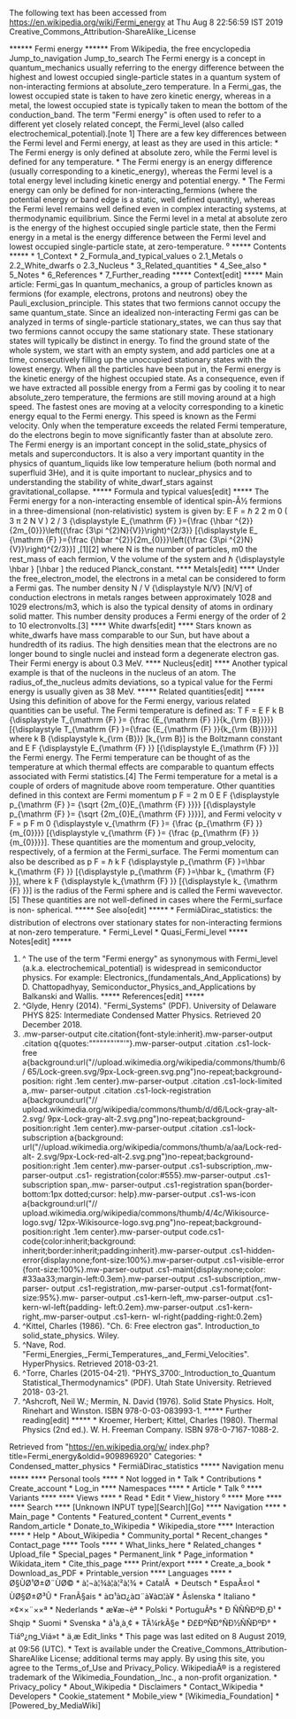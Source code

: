 The following text has been accessed from https://en.wikipedia.org/wiki/Fermi_energy at Thu Aug 8 22:56:59 IST 2019
Creative_Commons_Attribution-ShareAlike_License




















****** Fermi energy ******
From Wikipedia, the free encyclopedia
Jump_to_navigation Jump_to_search
The Fermi energy is a concept in quantum_mechanics usually referring to the
energy difference between the highest and lowest occupied single-particle
states in a quantum system of non-interacting fermions at absolute_zero
temperature. In a Fermi_gas, the lowest occupied state is taken to have zero
kinetic energy, whereas in a metal, the lowest occupied state is typically
taken to mean the bottom of the conduction_band.
The term "Fermi energy" is often used to refer to a different yet closely
related concept, the Fermi_level (also called electrochemical_potential).[note
1] There are a few key differences between the Fermi level and Fermi energy, at
least as they are used in this article:
    * The Fermi energy is only defined at absolute zero, while the Fermi level
      is defined for any temperature.
    * The Fermi energy is an energy difference (usually corresponding to a
      kinetic_energy), whereas the Fermi level is a total energy level
      including kinetic energy and potential energy.
    * The Fermi energy can only be defined for non-interacting_fermions (where
      the potential energy or band edge is a static, well defined quantity),
      whereas the Fermi level remains well defined even in complex interacting
      systems, at thermodynamic equilibrium.
Since the Fermi level in a metal at absolute zero is the energy of the highest
occupied single particle state, then the Fermi energy in a metal is the energy
difference between the Fermi level and lowest occupied single-particle state,
at zero-temperature.
⁰
***** Contents *****
    * 1_Context
    * 2_Formula_and_typical_values
          o 2.1_Metals
          o 2.2_White_dwarfs
          o 2.3_Nucleus
    * 3_Related_quantities
    * 4_See_also
    * 5_Notes
    * 6_References
    * 7_Further_reading
***** Context[edit] *****
Main article: Fermi_gas
In quantum_mechanics, a group of particles known as fermions (for example,
electrons, protons and neutrons) obey the Pauli_exclusion_principle. This
states that two fermions cannot occupy the same quantum_state. Since an
idealized non-interacting Fermi gas can be analyzed in terms of single-particle
stationary_states, we can thus say that two fermions cannot occupy the same
stationary state. These stationary states will typically be distinct in energy.
To find the ground state of the whole system, we start with an empty system,
and add particles one at a time, consecutively filling up the unoccupied
stationary states with the lowest energy. When all the particles have been put
in, the Fermi energy is the kinetic energy of the highest occupied state.
As a consequence, even if we have extracted all possible energy from a Fermi
gas by cooling it to near absolute_zero temperature, the fermions are still
moving around at a high speed. The fastest ones are moving at a velocity
corresponding to a kinetic energy equal to the Fermi energy. This speed is
known as the Fermi velocity. Only when the temperature exceeds the related
Fermi temperature, do the electrons begin to move significantly faster than at
absolute zero.
The Fermi energy is an important concept in the solid_state_physics of metals
and superconductors. It is also a very important quantity in the physics of
quantum_liquids like low temperature helium (both normal and superfluid 3He),
and it is quite important to nuclear_physics and to understanding the stability
of white_dwarf_stars against gravitational_collapse.
***** Formula and typical values[edit] *****
The Fermi energy for a non-interacting ensemble of identical spin-Â½ fermions
in a three-dimensional (non-relativistic) system is given by:
          E   F    =    &#x210F;  2    2  m  0        (    3  &#x03C0;  2   N
      V   )   2  /  3     {\displaystyle E_{\mathrm {F} }={\frac {\hbar ^{2}}
      {2m_{0}}}\left({\frac {3\pi ^{2}N}{V}}\right)^{2/3}}  [{\displaystyle E_
      {\mathrm {F} }={\frac {\hbar ^{2}}{2m_{0}}}\left({\frac {3\pi ^{2}N}
      {V}}\right)^{2/3}}] ,[1][2]
where N is the number of particles, m0 the rest_mass of each fermion, V the
volume of the system and     &#x210F;   {\displaystyle \hbar }  [\hbar ] the
reduced Planck_constant.
**** Metals[edit] ****
Under the free_electron_model, the electrons in a metal can be considered to
form a Fermi gas. The number density     N  /  V   {\displaystyle N/V}  [N/V]
of conduction electrons in metals ranges between approximately 1028 and 1029
electrons/m3, which is also the typical density of atoms in ordinary solid
matter. This number density produces a Fermi energy of the order of 2 to 10
electronvolts.[3]
**** White dwarfs[edit] ****
Stars known as white_dwarfs have mass comparable to our Sun, but have about a
hundredth of its radius. The high densities mean that the electrons are no
longer bound to single nuclei and instead form a degenerate electron gas. Their
Fermi energy is about 0.3 MeV.
**** Nucleus[edit] ****
Another typical example is that of the nucleons in the nucleus of an atom. The
radius_of_the_nucleus admits deviations, so a typical value for the Fermi
energy is usually given as 38 MeV.
***** Related quantities[edit] *****
Using this definition of above for the Fermi energy, various related quantities
can be useful.
The Fermi temperature is defined as:
          T   F    =    E   F     k   B        {\displaystyle T_{\mathrm {F} }=
      {\frac {E_{\mathrm {F} }}{k_{\rm {B}}}}}  [{\displaystyle T_{\mathrm {F}
      }={\frac {E_{\mathrm {F} }}{k_{\rm {B}}}}}]
where      k   B      {\displaystyle k_{\rm {B}}}  [k_{\rm B}] is the Boltzmann
constant and      E   F      {\displaystyle E_{\mathrm {F} }}  [{\displaystyle
E_{\mathrm {F} }}] the Fermi energy. The Fermi temperature can be thought of as
the temperature at which thermal effects are comparable to quantum effects
associated with Fermi statistics.[4] The Fermi temperature for a metal is a
couple of orders of magnitude above room temperature.
Other quantities defined in this context are Fermi momentum
          p   F    =   2  m  0    E   F        {\displaystyle p_{\mathrm {F} }=
      {\sqrt {2m_{0}E_{\mathrm {F} }}}}  [{\displaystyle p_{\mathrm {F} }=
      {\sqrt {2m_{0}E_{\mathrm {F} }}}}],
and Fermi velocity
          v   F    =    p   F     m  0       {\displaystyle v_{\mathrm {F} }=
      {\frac {p_{\mathrm {F} }}{m_{0}}}}  [{\displaystyle v_{\mathrm {F} }=
      {\frac {p_{\mathrm {F} }}{m_{0}}}}].
These quantities are the momentum and group_velocity, respectively, of a
fermion at the Fermi_surface.
The Fermi momentum can also be described as
         p   F    = &#x210F;  k   F      {\displaystyle p_{\mathrm {F}
     }=\hbar k_{\mathrm {F} }}  [{\displaystyle p_{\mathrm {F} }=\hbar k_
     {\mathrm {F} }}],
where      k   F      {\displaystyle k_{\mathrm {F} }}  [{\displaystyle k_
{\mathrm {F} }}] is the radius of the Fermi sphere and is called the Fermi
wavevector.[5]
These quantities are not well-defined in cases where the Fermi_surface is non-
spherical.
***** See also[edit] *****
    * FermiâDirac_statistics: the distribution of electrons over stationary
      states for non-interacting fermions at non-zero temperature.
    * Fermi_Level
    * Quasi_Fermi_level
***** Notes[edit] *****
   1. ^ The use of the term "Fermi energy" as synonymous with Fermi_level
      (a.k.a. electrochemical_potential) is widespread in semiconductor
      physics. For example: Electronics_(fundamentals_And_Applications) by D.
      Chattopadhyay, Semiconductor_Physics_and_Applications by Balkanski and
      Wallis.
***** References[edit] *****
   1. ^Glyde, Henry (2014). "Fermi_Systems" (PDF). University of Delaware PHYS
      825: Intermediate Condensed Matter Physics. Retrieved 20 December 2018.
   2. .mw-parser-output cite.citation{font-style:inherit}.mw-parser-output
      .citation q{quotes:"\"""\"""'""'"}.mw-parser-output .citation .cs1-lock-
      free a{background:url("//upload.wikimedia.org/wikipedia/commons/thumb/6/
      65/Lock-green.svg/9px-Lock-green.svg.png")no-repeat;background-position:
      right .1em center}.mw-parser-output .citation .cs1-lock-limited a,.mw-
      parser-output .citation .cs1-lock-registration a{background:url("//
      upload.wikimedia.org/wikipedia/commons/thumb/d/d6/Lock-gray-alt-2.svg/
      9px-Lock-gray-alt-2.svg.png")no-repeat;background-position:right .1em
      center}.mw-parser-output .citation .cs1-lock-subscription a{background:
      url("//upload.wikimedia.org/wikipedia/commons/thumb/a/aa/Lock-red-alt-
      2.svg/9px-Lock-red-alt-2.svg.png")no-repeat;background-position:right
      .1em center}.mw-parser-output .cs1-subscription,.mw-parser-output .cs1-
      registration{color:#555}.mw-parser-output .cs1-subscription span,.mw-
      parser-output .cs1-registration span{border-bottom:1px dotted;cursor:
      help}.mw-parser-output .cs1-ws-icon a{background:url("//
      upload.wikimedia.org/wikipedia/commons/thumb/4/4c/Wikisource-logo.svg/
      12px-Wikisource-logo.svg.png")no-repeat;background-position:right .1em
      center}.mw-parser-output code.cs1-code{color:inherit;background:
      inherit;border:inherit;padding:inherit}.mw-parser-output .cs1-hidden-
      error{display:none;font-size:100%}.mw-parser-output .cs1-visible-error
      {font-size:100%}.mw-parser-output .cs1-maint{display:none;color:
      #33aa33;margin-left:0.3em}.mw-parser-output .cs1-subscription,.mw-parser-
      output .cs1-registration,.mw-parser-output .cs1-format{font-size:95%}.mw-
      parser-output .cs1-kern-left,.mw-parser-output .cs1-kern-wl-left{padding-
      left:0.2em}.mw-parser-output .cs1-kern-right,.mw-parser-output .cs1-kern-
      wl-right{padding-right:0.2em}
   3. ^Kittel, Charles (1986). "Ch. 6: Free electron gas". Introduction_to
      solid_state_physics. Wiley.
   4. ^Nave, Rod. "Fermi_Energies,_Fermi_Temperatures,_and_Fermi_Velocities".
      HyperPhysics. Retrieved 2018-03-21.
   5. ^Torre, Charles (2015-04-21). "PHYS_3700:_Introduction_to_Quantum
      Statistical_Thermodynamics" (PDF). Utah State University. Retrieved 2018-
      03-21.
   6. ^Ashcroft, Neil W.; Mermin, N. David (1976). Solid State Physics. Holt,
      Rinehart and Winston. ISBN 978-0-03-083993-1.
***** Further reading[edit] *****
    * Kroemer, Herbert; Kittel, Charles (1980). Thermal Physics (2nd ed.). W.
      H. Freeman Company. ISBN 978-0-7167-1088-2.

Retrieved from "https://en.wikipedia.org/w/
index.php?title=Fermi_energy&oldid=909896920"
Categories:
    * Condensed_matter_physics
    * FermiâDirac_statistics
***** Navigation menu *****
**** Personal tools ****
    * Not logged in
    * Talk
    * Contributions
    * Create_account
    * Log_in
**** Namespaces ****
    * Article
    * Talk
⁰
**** Variants ****
**** Views ****
    * Read
    * Edit
    * View_history
⁰
**** More ****
**** Search ****
[Unknown INPUT type][Search][Go]
**** Navigation ****
    * Main_page
    * Contents
    * Featured_content
    * Current_events
    * Random_article
    * Donate_to_Wikipedia
    * Wikipedia_store
**** Interaction ****
    * Help
    * About_Wikipedia
    * Community_portal
    * Recent_changes
    * Contact_page
**** Tools ****
    * What_links_here
    * Related_changes
    * Upload_file
    * Special_pages
    * Permanent_link
    * Page_information
    * Wikidata_item
    * Cite_this_page
**** Print/export ****
    * Create_a_book
    * Download_as_PDF
    * Printable_version
**** Languages ****
    * Ø§ÙØ¹Ø±Ø¨ÙØ©
    * à¦¬à¦¾à¦à¦²à¦¾
    * CatalÃ 
    * Deutsch
    * EspaÃ±ol
    * ÙØ§Ø±Ø³Û
    * FranÃ§ais
    * à¤¹à¤¿à¤¨à¥à¤¦à¥
    * Ãslenska
    * Italiano
    * ×¢××¨××ª
    * Nederlands
    * æ¥æ¬èª
    * Polski
    * PortuguÃªs
    * Ð ÑÑÑÐºÐ¸Ð¹
    * Shqip
    * Suomi
    * Svenska
    * à¹à¸à¸¢
    * TÃ¼rkÃ§e
    * Ð£ÐºÑÐ°ÑÐ½ÑÑÐºÐ°
    * Tiáº¿ng_Viá»t
    * ä¸­æ
Edit_links
    * This page was last edited on 8 August 2019, at 09:56 (UTC).
    * Text is available under the Creative_Commons_Attribution-ShareAlike
      License; additional terms may apply. By using this site, you agree to the
      Terms_of_Use and Privacy_Policy. WikipediaÂ® is a registered trademark of
      the Wikimedia_Foundation,_Inc., a non-profit organization.
    * Privacy_policy
    * About_Wikipedia
    * Disclaimers
    * Contact_Wikipedia
    * Developers
    * Cookie_statement
    * Mobile_view
    * [Wikimedia_Foundation]
    * [Powered_by_MediaWiki]
